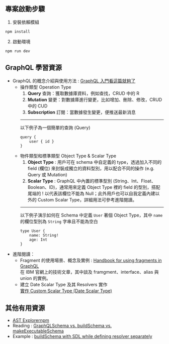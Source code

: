 ## 專案啟動步驟
1. 安裝依賴模組
```node
npm install
```
2. 啟動環境
```node
npm run dev
```

## GraphQL 學習資源
- GraphQL 的概念介紹與使用方法 :
    [GraphQL 入門看這篇就夠了](https://www.freecodecamp.org/chinese/news/a-detailed-guide-to-graphql/)
    - 操作類型 Operation Type
        1. **Query** 查詢：獲取數據庫資料，例如查找，CRUD 中的 R
        2. **Mutation** 變更：對數據庫進行變更，比如增加、刪除、修改，CRUD 中的 CUD
        3. **Subscription** 訂閱：當數據發生變更，便推送最新消息
        ***
        以下例子為一個簡單的查詢 (Query)  
        ```sdl
        query {
            user { id }
        }
        ```
    - 物件類型和標準類型 Object Type & Scalar Type
        1. **Object Type** : 用戶可在 schema 中自定義的 type，透過加入不同的 field (欄位) 來封裝成獨立的資料型別，用以配合不同的操作 (e.g. Query 或 Mutation)
        2. **Scalar Type** : GraphQL 中內置的標準型別 (String、Int、Float、Boolean、ID)，通常用來定義 Object Type 裡的 field 的型別，搭配尾端的 ! 以代表該欄位不能為 Null；此外用戶也可以自我定義內建以外的 Custom Scalar Type，詳細用法可參考進階閱讀。
        ***
        以下例子演示如何在 Schema 中定義 ``User`` 著個 Object Type，其中 ``name`` 的欄位型別為 ``String`` 字串且不能為空白  
        ```sdl
        type User {
            name: String!
            age: Int
        }
        ```
- 進階閱讀：
    - Fragment 的使用場景、概念及實例 :
        [Handbook for using fragments in GraphQL](https://developer.ibm.com/articles/awb-handbook-for-using-fragments-in-graphql/)  
        在 IBM 官網上的技術文章，其中談及 framgment、interface、alias 與 union 的實例。
    - 建立 Date Scalar Type 及其 Resolvers 實作  
        [實作 Custom Scalar Type (Date Scalar Type)](https://ithelp.ithome.com.tw/articles/10206366)
## 其他有用資源
- [AST Explorernpm](https://astexplorer.net/)
- Reading : [GraphQLSchema vs. buildSchema vs. makeExecutableSchema](https://stackoverflow.com/questions/53984094/notable-differences-between-buildschema-and-graphqlschema)
- Example : [buildSchema with SDL while defining resolver separately](https://github.com/IvanGoncharov/swapi-demo/blob/master/src/index.ts)
